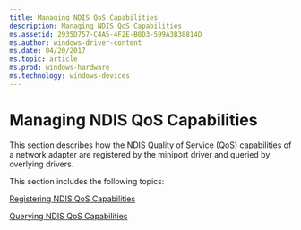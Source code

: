 ```yaml
---
title: Managing NDIS QoS Capabilities
description: Managing NDIS QoS Capabilities
ms.assetid: 2935D757-C4A5-4F2E-B0D3-599A3B38814D
ms.author: windows-driver-content
ms.date: 04/20/2017
ms.topic: article
ms.prod: windows-hardware
ms.technology: windows-devices
---
```


# Managing NDIS QoS Capabilities


This section describes how the NDIS Quality of Service (QoS) capabilities of a network adapter are registered by the miniport driver and queried by overlying drivers.

This section includes the following topics:

[Registering NDIS QoS Capabilities](registering-ndis-qos-capabilities.md)

[Querying NDIS QoS Capabilities](querying-ndis-qos-capabilities.md)

 

 





